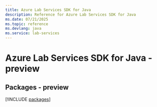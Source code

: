 ```yaml
---
title: Azure Lab Services SDK for Java
description: Reference for Azure Lab Services SDK for Java
ms.date: 07/21/2025
ms.topic: reference
ms.devlang: java
ms.service: lab-services
---
```

# Azure Lab Services SDK for Java - preview
## Packages - preview
[!INCLUDE [packages](lab-services-index.md)]